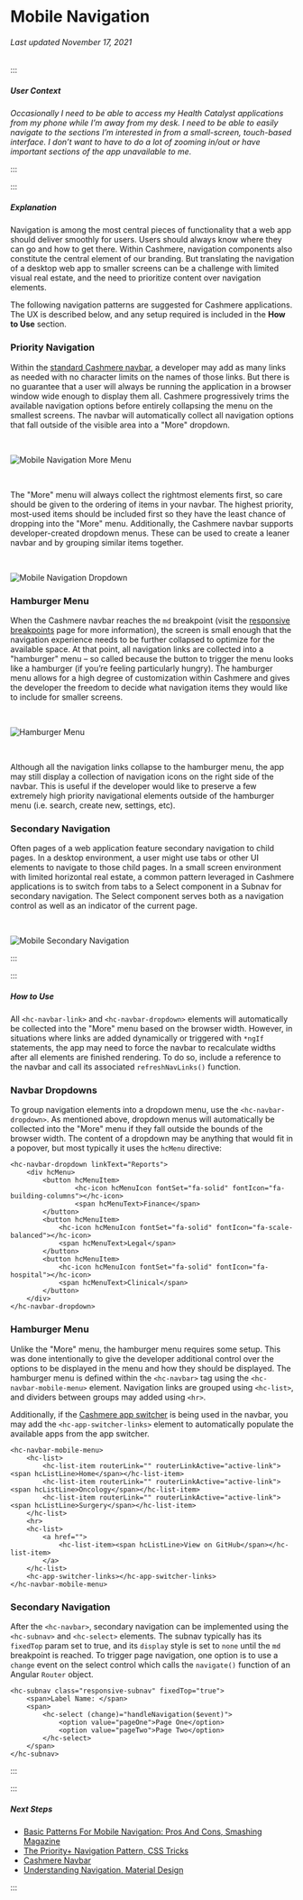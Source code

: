 # Mobile Navigation

###### Last updated November 17, 2021

:::

##### User Context

*Occasionally I need to be able to access my Health Catalyst applications from my phone while I’m away from my desk.  I need to be able to easily navigate to the sections I’m interested in from a small-screen, touch-based interface.  I don’t want to have to do a lot of zooming in/out or have important sections of the app unavailable to me.*

:::

:::

##### Explanation

Navigation is among the most central pieces of functionality that a web app should deliver smoothly for users. Users should always know where they can go and how to get there. Within Cashmere, navigation components also constitute the central element of our branding. But translating the navigation of a desktop web app to smaller screens can be a challenge with limited visual real estate, and the need to prioritize content over navigation elements.

The following navigation patterns are suggested for Cashmere applications. The UX is described below, and any setup required is included in the **How to Use** section.

### Priority Navigation

Within the [standard Cashmere navbar](https://cashmere.healthcatalyst.net/web/components/navbar/), a developer may add as many links as needed with no character limits on the names of those links.  But there is no guarantee that a user will always be running the application in a browser window wide enough to display them all. Cashmere progressively trims the available navigation options before entirely collapsing the menu on the smallest screens. The navbar will automatically collect all navigation options that fall outside of the visible area into a "More" dropdown.

<br>

![Mobile Navigation More Menu](./assets/guides/mobile-navigation-more.jpg "Mobile Navigation More Menu")

<br>

The "More" menu will always collect the rightmost elements first, so care should be given to the ordering of items in your navbar.  The highest priority, most-used items should be included first so they have the least chance of dropping into the "More" menu. Additionally, the Cashmere navbar supports developer-created dropdown menus.  These can be used to create a leaner navbar and by grouping similar items together.

<br>

![Mobile Navigation Dropdown](./assets/guides/mobile-navigation-dropdown.jpg "Mobile Navigation Dropdown")

### Hamburger Menu

When the Cashmere navbar reaches the `md` breakpoint (visit the [responsive breakpoints](https://cashmere.healthcatalyst.net/web/mobile/responsive-breakpoints/) page for more information), the screen is small enough that the navigation experience needs to be further collapsed to optimize for the available space. At that point, all navigation links are collected into a "hamburger" menu – so called because the button to trigger the menu looks like a hamburger (if you’re feeling particularly hungry). The hamburger menu allows for a high degree of customization within Cashmere and gives the developer the freedom to decide what navigation items they would like to include for smaller screens.

<br>

![Hamburger Menu](./assets/guides/mobile-navigation-hamburger.jpg "Hamburger Menu")

<br>

Although all the navigation links collapse to the hamburger menu, the app may still display a collection of navigation icons on the right side of the navbar.  This is useful if the developer would like to preserve a few extremely high priority navigational elements outside of the hamburger menu (i.e. search, create new, settings, etc).

### Secondary Navigation

Often pages of a web application feature secondary navigation to child pages.  In a desktop environment, a user might use tabs or other UI elements to navigate to those child pages.  In a small screen environment with limited horizontal real estate, a common pattern leveraged in Cashmere applications is to switch from tabs to a Select component in a Subnav for secondary navigation. The Select component serves both as a navigation control as well as an indicator of the current page.

<br>

![Mobile Secondary Navigation](./assets/guides/mobile-navigation-secondary.jpg "Mobile Secondary Navigation")

:::

:::

##### How to Use

All `<hc-navbar-link>` and `<hc-navbar-dropdown>` elements will automatically be collected into the "More" menu based on the browser width. However, in situations where links are added dynamically or triggered with `*ngIf` statements, the app may need to force the navbar to recalculate widths after all elements are finished rendering. To do so, include a reference to the navbar and call its associated `refreshNavLinks()` function.

### Navbar Dropdowns

To group navigation elements into a dropdown menu, use the `<hc-navbar-dropdown>`. As mentioned above, dropdown menus will automatically be collected into the "More" menu if they fall outside the bounds of the browser width. The content of a dropdown may be anything that would fit in a popover, but most typically it uses the `hcMenu` directive:

```
<hc-navbar-dropdown linkText="Reports">
    <div hcMenu>
        <button hcMenuItem>
                <hc-icon hcMenuIcon fontSet="fa-solid" fontIcon="fa-building-columns"></hc-icon>
                <span hcMenuText>Finance</span>
        </button>
        <button hcMenuItem>
            <hc-icon hcMenuIcon fontSet="fa-solid" fontIcon="fa-scale-balanced"></hc-icon>
            <span hcMenuText>Legal</span>
        </button>
        <button hcMenuItem>
            <hc-icon hcMenuIcon fontSet="fa-solid" fontIcon="fa-hospital"></hc-icon>
            <span hcMenuText>Clinical</span>
        </button>
    </div>
</hc-navbar-dropdown>
```

### Hamburger Menu

Unlike the "More" menu, the hamburger menu requires some setup. This was done intentionally to give the developer additional control over the options to be displayed in the menu and how they should be displayed. The hamburger menu is defined within the `<hc-navbar>` tag using the `<hc-navbar-mobile-menu>` element. Navigation links are grouped using `<hc-list>`, and dividers between groups may added using `<hr>`.

Additionally, if the [Cashmere app switcher](https://cashmere.healthcatalyst.net/web/components/navbar/usage?section=app-switcher&selected=navbar) is being used in the navbar, you may add the `<hc-app-switcher-links>` element to automatically populate the available apps from the app switcher.

```
<hc-navbar-mobile-menu>
    <hc-list>
        <hc-list-item routerLink="" routerLinkActive="active-link"><span hcListLine>Home</span></hc-list-item>
        <hc-list-item routerLink="" routerLinkActive="active-link"><span hcListLine>Oncology</span></hc-list-item>
        <hc-list-item routerLink="" routerLinkActive="active-link"><span hcListLine>Surgery</span></hc-list-item>
    </hc-list>
    <hr>
    <hc-list>
        <a href="">
            <hc-list-item><span hcListLine>View on GitHub</span></hc-list-item>
        </a>
    </hc-list>
    <hc-app-switcher-links></hc-app-switcher-links>
</hc-navbar-mobile-menu>
```

### Secondary Navigation

After the `<hc-navbar>`, secondary navigation can be implemented using the `<hc-subnav>` and `<hc-select>` elements. The subnav typically has its `fixedTop` param set to true, and its `display` style is set to `none` until the `md` breakpoint is reached. To trigger page navigation, one option is to use a `change` event on the select control which calls the `navigate()` function of an Angular `Router` object.

```
<hc-subnav class="responsive-subnav" fixedTop="true">
    <span>Label Name: </span>
    <span>
        <hc-select (change)="handleNavigation($event)">
            <option value="pageOne">Page One</option>
            <option value="pageTwo">Page Two</option>
        </hc-select>
    </span>
</hc-subnav>
```

:::

:::

##### Next Steps

- [Basic Patterns For Mobile Navigation: Pros And Cons, Smashing Magazine](https://www.smashingmagazine.com/2017/05/basic-patterns-mobile-navigation/)
- [The Priority+ Navigation Pattern, CSS Tricks](https://css-tricks.com/the-priority-navigation-pattern/)
- [Cashmere Navbar](https://cashmere.healthcatalyst.net/web/components/navbar/)
- [Understanding Navigation, Material Design](https://material.io/design/navigation/understanding-navigation.html)

:::
